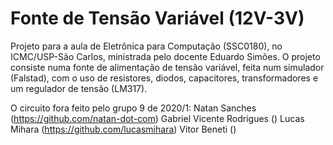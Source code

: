 # Fonte de Tensão Variável (12V-3V)

Projeto para a aula de Eletrônica para Computação (SSC0180), no ICMC/USP-São Carlos, ministrada pelo docente Eduardo Simões.
O projeto consiste numa fonte de alimentação de tensão variável, feita num simulador (Falstad), com o uso de resistores, diodos, capacitores, transformadores e um regulador de tensão (LM317).

O circuito fora feito pelo grupo 9 de 2020/1:
Natan Sanches (https://github.com/natan-dot-com)
Gabriel Vicente Rodrigues ()
Lucas Mihara (https://github.com/lucasmihara)
Vitor Beneti ()
